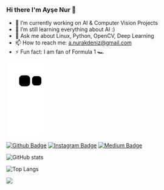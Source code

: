 ### Hi there I'm Ayşe Nur 👋


- 🔭 I’m currently working on AI & Computer Vision Projects
- 🌱 I’m still learning everything about AI :) 
- 💬 Ask me about Linux, Python, OpenCV, Deep Learning
- 📫 How to reach me: a.nurakdeniz@gmail.com
- ⚡ Fun fact: I am fan of Formula 1 :racing_car:


![snake svg](https://github.com/akdenizz/akdenizz/blob/output/github-contribution-grid-snake.svg)

[![Github Badge](https://img.shields.io/badge/-Github-000?style=quare&labelColor=000&logo=Github&logoColor=white&link=link)](https://github.com/akdenizz) 
[![Instagram Badge](https://img.shields.io/badge/-Instagram-C13584?style=flat-quare&labelColor=C13584&logo=instagram&logoColor=white&link=link)](https://www.instagram.com/akdenizz7) 
[![Medium Badge](https://img.shields.io/badge/-Medium-757575?style=flat-quare&labelColor=757575&logo=Medium&logoColor=white&link=link)](https://medium.com/@akdenizz7)

![GitHub stats](https://github-readme-stats.vercel.app/api?username=akdenizz&show_icons=true&theme=gotham)



![Top Langs](https://github-readme-stats.vercel.app/api/top-langs/?username=akdenizz&theme=gotham)


![](https://visitor-badge.laobi.icu/badge?page_id=akdenizz.akdenizz)
